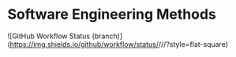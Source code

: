 # Software Engineering Methods
![GitHub Workflow Status (branch)](https://img.shields.io/github/workflow/status/<xxiiv02>/<sem>/<A workflow for my Hello World App>/<branch>?style=flat-square)